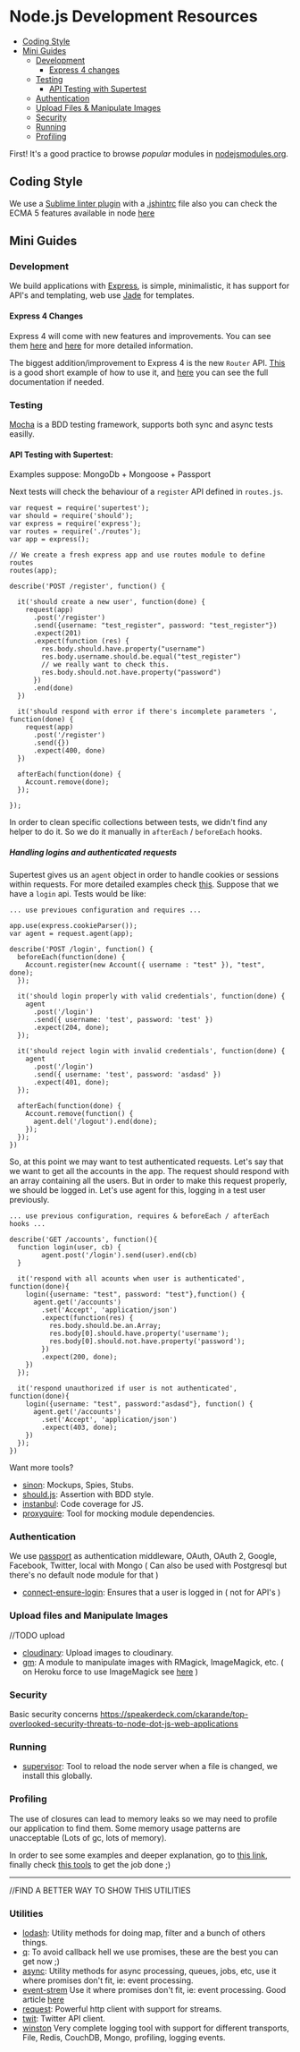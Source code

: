 # Node.js Development Resources

- [Coding Style](#coding-style)
- [Mini Guides](#mini-guides)
    - [Development](#development)
    	- [Express 4 changes](#express-4-changes)
    - [Testing](#testing)
    	- [API Testing with Supertest](#api-testing-with-supertest)
    - [Authentication](#authentication)
    - [Upload Files & Manipulate Images](#upload-files-and-manipulate-images)
    - [Security](#security)
    - [Running](#running)
    - [Profiling](#profiling)
	

First! It's a good practice to browse *popular* modules in [nodejsmodules.org](https://nodejsmodules.org/).

	
## Coding Style

  We use a [Sublime linter plugin](https://github.com/SublimeLinter/SublimeLinter-jshint) with a [.jshintrc](../templates/node.js/.jshintrc) file also you can check the ECMA 5 features available in node [here](https://github.com/joyent/node/wiki/ECMA-5-Mozilla-Features-Implemented-in-V8)
  
## Mini Guides  

### Development

  We build applications with [Express](http://expressjs.com/), is simple, minimalistic, it has support for API's and templating, web use [Jade](http://jade-lang.com/) for templates.
  
#### Express 4 Changes

Express 4 will come with new features and improvements. You can see them [here](http://scotch.io/bar-talk/expressjs-4-0-new-features-and-upgrading-from-3-0) and [here](https://github.com/visionmedia/express/wiki/Migrating-from-3.x-to-4.x#changed) for more detailed information.

The biggest addition/improvement to Express 4 is the new `Router` API. [This](https://github.com/visionmedia/express/wiki/New-features-in-4.x#router) is a good short example of how to use it, and [here](http://expressjs.com/4x/api.html#router) you can see the full documentation if needed.


### Testing

[Mocha](http://visionmedia.github.io/mocha/) is a BDD testing framework, supports both sync and async tests easilly.

#### API Testing with Supertest:

Examples suppose: MongoDb + Mongoose + Passport

Next tests will check the behaviour of a `register` API defined in `routes.js`.

	var request = require('supertest');
	var should = require('should');
	var express = require('express');
	var routes = require('./routes');
	var app = express();
	
	// We create a fresh express app and use routes module to define routes
	routes(app);
	
	describe('POST /register', function() {
	
	  it('should create a new user', function(done) {
	    request(app)
	      .post('/register')
	      .send({username: "test_register", password: "test_register"})
	      .expect(201)
	      .expect(function (res) {
	        res.body.should.have.property("username")
	        res.body.username.should.be.equal("test_register")
	        // we really want to check this.
	        res.body.should.not.have.property("password")
	      })
	      .end(done)
	  })
	
	  it('should respond with error if there's incomplete parameters ', function(done) {
	    request(app)
	      .post('/register')
	      .send({})
	      .expect(400, done)
	  })
	
	  afterEach(function(done) {
	    Account.remove(done);
	  });
	
	});
	
In order to clean specific collections between tests, we didn't find any helper to do it. So we do it manually in `afterEach` / `beforeEach` hooks.

##### Handling logins and authenticated requests

Supertest gives us an `agent` object in order to handle cookies or sessions within requests. For more detailed examples check [this](https://github.com/visionmedia/supertest#example). 
Suppose that we have a `login` api. Tests would be like:

	... use previoues configuration and requires ...
	
	app.use(express.cookieParser());
	var agent = request.agent(app);
	
	describe('POST /login', function() {
	  beforeEach(function(done) {
	    Account.register(new Account({ username : "test" }), "test", done);
	  });  
	
	  it('should login properly with valid credentials', function(done) {
	    agent
	      .post('/login')
	      .send({ username: 'test', password: 'test' })
	      .expect(204, done);
	  });
	
	  it('should reject login with invalid credentials', function(done) {
	    agent
	      .post('/login')
	      .send({ username: 'test', password: 'asdasd' })
	      .expect(401, done);
	  });
	
	  afterEach(function(done) {
	    Account.remove(function() {
	      agent.del('/logout').end(done);
	    });
	  });  
	})
	
So, at this point we may want to test authenticated requests. Let's say that we want to get all the accounts in the app.
The request should respond with an array containing all the users. But in order to make this request properly, we should be logged in. Let's use agent for this, logging in a test user previously.

	... use previous configuration, requires & beforeEach / afterEach hooks ...

	describe('GET /accounts', function(){
	  function login(user, cb) {
    	    agent.post('/login').send(user).end(cb)
  	  }
  	  
	  it('respond with all acounts when user is authenticated', function(done){
	    login({username: "test", password: "test"},function() {
	      agent.get('/accounts')
	        .set('Accept', 'application/json')
	        .expect(function(res) {
	          res.body.should.be.an.Array;
	          res.body[0].should.have.property('username');
	          res.body[0].should.not.have.property('password');
	        })
	        .expect(200, done);
	    })
	  });
	
	  it('respond unauthorized if user is not authenticated', function(done){
	    login({username: "test", password:"asdasd"}, function() {
	      agent.get('/accounts')
	        .set('Accept', 'application/json')
	        .expect(403, done);
	    })
	  });
	})
	

Want more tools?

* [sinon](sinonjs.org): Mockups, Spies, Stubs.
* [should.js](https://github.com/visionmedia/should.js/): Assertion with BDD style.
* [instanbul](https://github.com/gotwarlost/istanbul): Code coverage for JS.
* [proxyquire](https://github.com/thlorenz/proxyquire): Tool for mocking module dependencies.

### Authentication  

  We use [passport](http://passportjs.org/) as authentication middleware, OAuth, OAuth 2, Google, Facebook, Twitter, local with Mongo ( Can also be used with Postgresql but there's no default node module for that )

* [connect-ensure-login](https://github.com/jaredhanson/connect-ensure-login): Ensures that a user is logged in ( not for API's )

### Upload files and Manipulate Images

//TODO upload

* [cloudinary](https://github.com/cloudinary/cloudinary_npm): Upload images to cloudinary.
* [gm](http://aheckmann.github.io/gm/): A module to manipulate images with RMagick, ImageMagick, etc. ( on Heroku force to use ImageMagick see [here](http://stackoverflow.com/questions/16476666/image-resize-library-for-node-js-site-on-heroku-hosting) )


### Security

  Basic security concerns https://speakerdeck.com/ckarande/top-overlooked-security-threats-to-node-dot-js-web-applications
  

### Running

* [supervisor](https://github.com/isaacs/node-supervisor): Tool to reload the node server when a file is changed, we install this globally.


### Profiling

The use of closures can lead to memory leaks so we may need to profile our application to find them.
Some memory usage patterns are unacceptable (Lots of gc, lots of memory).

In order to see some examples and deeper explanation, go to [this link](http://stackoverflow.com/questions/5326300/garbage-collection-with-node-js), finally check [this tools](./node-profiling.md) to get the job done ;)

***

//FIND A BETTER WAY TO SHOW THIS UTILITIES

### Utilities

* [lodash](http://lodash.com/): Utility methods for doing map, filter and a bunch of others things.
* [q](https://github.com/kriskowal/q): To avoid callback hell we use promises, these are the best you can get now ;)
* [async](https://github.com/caolan/async): Utility methods for async processing, queues, jobs, etc, use it where promises don't fit, ie: event processing.
* [event-strem](https://github.com/dominictarr/event-stream) Use it where promises don't fit, ie: event processing. Good article [here](https://github.com/dominictarr/event-stream)
* [request](https://github.com/mikeal/request): Powerful http client with support for streams.
* [twit](https://github.com/ttezel/twit): Twitter API client.  
* [winston](https://github.com/flatiron/winston) Very complete logging tool with support for different transports, File, Redis, CouchDB, Mongo, profiling, logging events.
